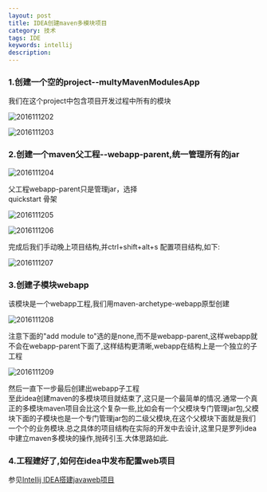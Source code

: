 ```yaml
---
layout: post
title: IDEA创建maven多模块项目
category: 技术
tags: IDE
keywords: intellij
description:
---
```

### 1.创建一个空的project--multyMavenModulesApp

我们在这个project中包含项目开发过程中所有的模块

![2016111202](http://ogiythg18.bkt.clouddn.com/2016-11-12-ideaMultiMaven01.png)

![2016111203](http://ogiythg18.bkt.clouddn.com/2016-11-12-ideaMultiMaven02.png)

### 2.创建一个maven父工程--webapp-parent,统一管理所有的jar

![2016111204](http://ogiythg18.bkt.clouddn.com/2016-11-12-ideaMultiMaven03.png)

父工程webapp-parent只是管理jar，选择  
quickstart 骨架

![2016111205](http://ogiythg18.bkt.clouddn.com/2016-11-12-ideaMultiMaven04.png)

![2016111206](http://ogiythg18.bkt.clouddn.com/2016-11-12-ideaMultiMaven05.png)

完成后我们手动晚上项目结构,并ctrl+shift+alt+s
配置项目结构,如下:  

![2016111207](http://ogiythg18.bkt.clouddn.com/2016-11-12-ideaMultiMaven06.png)

### 3.创建子模块webapp

该模块是一个webapp工程,我们用maven-archetype-webapp原型创建  

![2016111208](http://ogiythg18.bkt.clouddn.com/2016-11-12-ideaMultiMaven07.png)

注意下面的"add module to"选的是none,而不是webapp-parent,这样webapp就不会在webapp-parent下面了,这样结构更清晰,webapp在结构上是一个独立的子工程

![2016111209](http://ogiythg18.bkt.clouddn.com/2016-11-12-ideaMultiMaven08.png)

然后一直下一步最后创建出webapp子工程  
至此idea创建maven的多模块项目就结束了,这只是一个最简单的情况.通常一个真正的多模块maven项目会比这个复杂一些,比如会有一个父模块专门管理jar包,父模块下面的子模块也是一个专门管理jar包的二级父模块,在这个父模块下面就是我们一个个的业务模块.总之具体的项目结构在实际的开发中去设计,这里只是罗列idea中建立maven多模块的操作,抛砖引玉.大体思路如此.

### 4.工程建好了,如何在idea中发布配置web项目

参见[Intellij IDEA搭建javaweb项目](http://baolinliu.com/2016/08/27/idea01.html)
